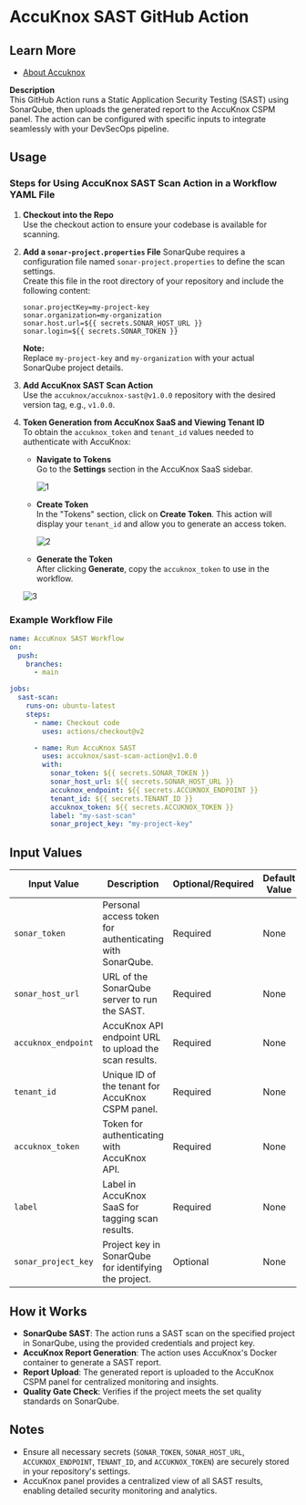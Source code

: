 # AccuKnox SAST GitHub Action

## Learn More

- [About Accuknox](https://www.accuknox.com/)

**Description**  
This GitHub Action runs a Static Application Security Testing (SAST) using SonarQube, then uploads the generated report to the AccuKnox CSPM panel. The action can be configured with specific inputs to integrate seamlessly with your DevSecOps pipeline.

## Usage

### Steps for Using AccuKnox SAST Scan Action in a Workflow YAML File

1. **Checkout into the Repo**  
   Use the checkout action to ensure your codebase is available for scanning.


2. **Add a `sonar-project.properties` File**
    SonarQube requires a configuration file named `sonar-project.properties` to define the scan settings.  
    Create this file in the root directory of your repository and include the following content:

    ```properties
    sonar.projectKey=my-project-key
    sonar.organization=my-organization
    sonar.host.url=${{ secrets.SONAR_HOST_URL }}
    sonar.login=${{ secrets.SONAR_TOKEN }}
    ```

    **Note:**  
    Replace `my-project-key` and `my-organization` with your actual SonarQube project details.  
   
2. **Add AccuKnox SAST Scan Action**  
   Use the `accuknox/accuknox-sast@v1.0.0` repository with the desired version tag, e.g., `v1.0.0`.

3. **Token Generation from AccuKnox SaaS and Viewing Tenant ID**  
   To obtain the `accuknox_token` and `tenant_id` values needed to authenticate with AccuKnox:
   
   - **Navigate to Tokens**  
     Go to the **Settings** section in the AccuKnox SaaS sidebar.

     ![1](https://github.com/udit-uniyal/container-scan-action/assets/115368361/8f4e188b-d9f3-4404-83af-134d5dc1417a)
   
   - **Create Token**  
     In the "Tokens" section, click on **Create Token**. This action will display your `tenant_id` and allow you to generate an access token.

     ![2](https://github.com/udit-uniyal/container-scan-action/assets/115368361/296bc611-acb8-4918-9d6b-3a8ec7733377)
   
   - **Generate the Token**  
     After clicking **Generate**, copy the `accuknox_token` to use in the workflow.

   ![3](https://github.com/udit-uniyal/container-scan-action/assets/115368361/16032af0-bcac-4787-8f2a-a3fa0edc6ec6)

### Example Workflow File

```yaml
name: AccuKnox SAST Workflow
on:
  push:
    branches:
      - main

jobs:
  sast-scan:
    runs-on: ubuntu-latest
    steps:
      - name: Checkout code
        uses: actions/checkout@v2

      - name: Run AccuKnox SAST
        uses: accuknox/sast-scan-action@v1.0.0
        with:
          sonar_token: ${{ secrets.SONAR_TOKEN }}
          sonar_host_url: ${{ secrets.SONAR_HOST_URL }}
          accuknox_endpoint: ${{ secrets.ACCUKNOX_ENDPOINT }}
          tenant_id: ${{ secrets.TENANT_ID }}
          accuknox_token: ${{ secrets.ACCUKNOX_TOKEN }}
          label: "my-sast-scan"
          sonar_project_key: "my-project-key"
```

## Input Values

| Input Value        | Description                                                | Optional/Required | Default Value |
|--------------------|------------------------------------------------------------|--------------------|---------------|
| `sonar_token`      | Personal access token for authenticating with SonarQube.   | Required          | None          |
| `sonar_host_url`   | URL of the SonarQube server to run the SAST.               | Required          | None          |
| `accuknox_endpoint`| AccuKnox API endpoint URL to upload the scan results.      | Required          | None          |
| `tenant_id`        | Unique ID of the tenant for AccuKnox CSPM panel.           | Required          | None          |
| `accuknox_token`   | Token for authenticating with AccuKnox API.                | Required          | None          |
| `label`            | Label in AccuKnox SaaS for tagging scan results.           | Required          | None          |
| `sonar_project_key`| Project key in SonarQube for identifying the project.      | Optional          | None          |

## How it Works

- **SonarQube SAST**: The action runs a SAST scan on the specified project in SonarQube, using the provided credentials and project key.
- **AccuKnox Report Generation**: The action uses AccuKnox's Docker container to generate a SAST report.
- **Report Upload**: The generated report is uploaded to the AccuKnox CSPM panel for centralized monitoring and insights.
- **Quality Gate Check**: Verifies if the project meets the set quality standards on SonarQube.

## Notes

- Ensure all necessary secrets (`SONAR_TOKEN`, `SONAR_HOST_URL`, `ACCUKNOX_ENDPOINT`, `TENANT_ID`, and `ACCUKNOX_TOKEN`) are securely stored in your repository's settings.
- AccuKnox panel provides a centralized view of all SAST results, enabling detailed security monitoring and analytics.
  
